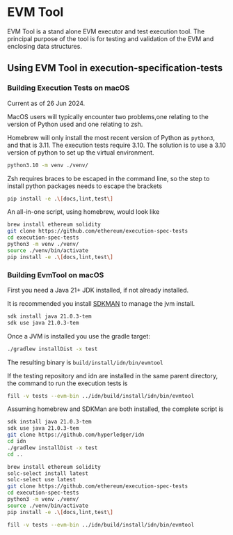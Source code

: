 EVM Tool
========

EVM Tool is a stand alone EVM executor and test execution tool. The
principal purpose of the tool is for testing and validation of the EVM
and enclosing data structures.

Using EVM Tool in execution-specification-tests
-----------------------------------------------

### Building Execution Tests on macOS

Current as of 26 Jun 2024.

MacOS users will typically encounter two problems,one relating to the
version of Python used and one relating to zsh.

Homebrew will only install the most recent version of Python
as `python3`, and that is 3.11. The execution tests require 3.10. The
solution is to use a 3.10 version of python to set up the virtual
environment.

```zsh
python3.10 -m venv ./venv/
```

Zsh requires braces to be escaped in the command line, so the step to
install python packages needs to escape the brackets

```zsh
pip install -e .\[docs,lint,test\]
```

An all-in-one script, using homebrew, would look like

```zsh
brew install ethereum solidity
git clone https://github.com/ethereum/execution-spec-tests
cd execution-spec-tests
python3 -m venv ./venv/
source ./venv/bin/activate
pip install -e .\[docs,lint,test\]
```

### Building EvmTool on macOS

First you need a Java 21+ JDK installed, if not already installed.

It is recommended you install [SDKMAN](https://sdkman.io/install) to
manage the jvm install.

```zsh
sdk install java 21.0.3-tem 
sdk use java 21.0.3-tem
```

Once a JVM is installed you use the gradle target:

```zsh
./gradlew installDist -x test
```

The resulting binary
is `build/install/idn/bin/evmtool`

If the testing repository and idn are installed in the same parent
directory, the command to run the execution tests is

```zsh
fill -v tests --evm-bin ../idn/build/install/idn/bin/evmtool 
```

Assuming homebrew and SDKMan are both installed, the complete script is

```zsh
sdk install java 21.0.3-tem 
sdk use java 21.0.3-tem
git clone https://github.com/hyperledger/idn
cd idn
./gradlew installDist -x test
cd ..

brew install ethereum solidity
solc-select install latest
solc-select use latest
git clone https://github.com/ethereum/execution-spec-tests
cd execution-spec-tests
python3 -m venv ./venv/
source ./venv/bin/activate
pip install -e .\[docs,lint,test\]

fill -v tests --evm-bin ../idn/build/install/idn/bin/evmtool
```

